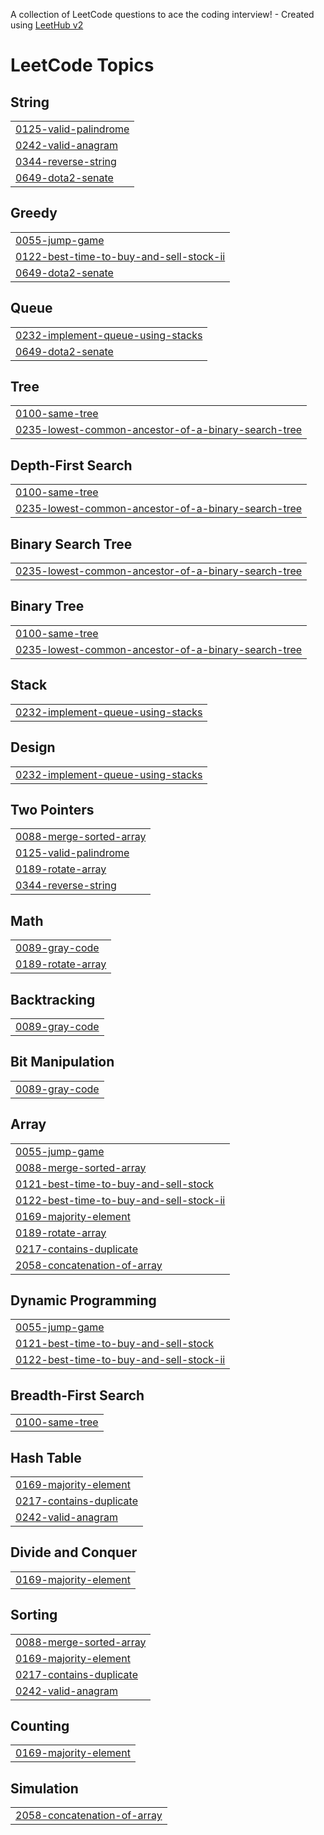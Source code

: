 A collection of LeetCode questions to ace the coding interview! - Created using [LeetHub v2](https://github.com/arunbhardwaj/LeetHub-2.0)
<!---LeetCode Topics Start-->
# LeetCode Topics
## String
|  |
| ------- |
| [0125-valid-palindrome](https://github.com/RAKSHITH13IGNATIUS/LEETCODE/tree/master/0125-valid-palindrome) |
| [0242-valid-anagram](https://github.com/RAKSHITH13IGNATIUS/LEETCODE/tree/master/0242-valid-anagram) |
| [0344-reverse-string](https://github.com/RAKSHITH13IGNATIUS/LEETCODE/tree/master/0344-reverse-string) |
| [0649-dota2-senate](https://github.com/RAKSHITH13IGNATIUS/LEETCODE/tree/master/0649-dota2-senate) |
## Greedy
|  |
| ------- |
| [0055-jump-game](https://github.com/RAKSHITH13IGNATIUS/LEETCODE/tree/master/0055-jump-game) |
| [0122-best-time-to-buy-and-sell-stock-ii](https://github.com/RAKSHITH13IGNATIUS/LEETCODE/tree/master/0122-best-time-to-buy-and-sell-stock-ii) |
| [0649-dota2-senate](https://github.com/RAKSHITH13IGNATIUS/LEETCODE/tree/master/0649-dota2-senate) |
## Queue
|  |
| ------- |
| [0232-implement-queue-using-stacks](https://github.com/RAKSHITH13IGNATIUS/LEETCODE/tree/master/0232-implement-queue-using-stacks) |
| [0649-dota2-senate](https://github.com/RAKSHITH13IGNATIUS/LEETCODE/tree/master/0649-dota2-senate) |
## Tree
|  |
| ------- |
| [0100-same-tree](https://github.com/RAKSHITH13IGNATIUS/LEETCODE/tree/master/0100-same-tree) |
| [0235-lowest-common-ancestor-of-a-binary-search-tree](https://github.com/RAKSHITH13IGNATIUS/LEETCODE/tree/master/0235-lowest-common-ancestor-of-a-binary-search-tree) |
## Depth-First Search
|  |
| ------- |
| [0100-same-tree](https://github.com/RAKSHITH13IGNATIUS/LEETCODE/tree/master/0100-same-tree) |
| [0235-lowest-common-ancestor-of-a-binary-search-tree](https://github.com/RAKSHITH13IGNATIUS/LEETCODE/tree/master/0235-lowest-common-ancestor-of-a-binary-search-tree) |
## Binary Search Tree
|  |
| ------- |
| [0235-lowest-common-ancestor-of-a-binary-search-tree](https://github.com/RAKSHITH13IGNATIUS/LEETCODE/tree/master/0235-lowest-common-ancestor-of-a-binary-search-tree) |
## Binary Tree
|  |
| ------- |
| [0100-same-tree](https://github.com/RAKSHITH13IGNATIUS/LEETCODE/tree/master/0100-same-tree) |
| [0235-lowest-common-ancestor-of-a-binary-search-tree](https://github.com/RAKSHITH13IGNATIUS/LEETCODE/tree/master/0235-lowest-common-ancestor-of-a-binary-search-tree) |
## Stack
|  |
| ------- |
| [0232-implement-queue-using-stacks](https://github.com/RAKSHITH13IGNATIUS/LEETCODE/tree/master/0232-implement-queue-using-stacks) |
## Design
|  |
| ------- |
| [0232-implement-queue-using-stacks](https://github.com/RAKSHITH13IGNATIUS/LEETCODE/tree/master/0232-implement-queue-using-stacks) |
## Two Pointers
|  |
| ------- |
| [0088-merge-sorted-array](https://github.com/RAKSHITH13IGNATIUS/LEETCODE/tree/master/0088-merge-sorted-array) |
| [0125-valid-palindrome](https://github.com/RAKSHITH13IGNATIUS/LEETCODE/tree/master/0125-valid-palindrome) |
| [0189-rotate-array](https://github.com/RAKSHITH13IGNATIUS/LEETCODE/tree/master/0189-rotate-array) |
| [0344-reverse-string](https://github.com/RAKSHITH13IGNATIUS/LEETCODE/tree/master/0344-reverse-string) |
## Math
|  |
| ------- |
| [0089-gray-code](https://github.com/RAKSHITH13IGNATIUS/LEETCODE/tree/master/0089-gray-code) |
| [0189-rotate-array](https://github.com/RAKSHITH13IGNATIUS/LEETCODE/tree/master/0189-rotate-array) |
## Backtracking
|  |
| ------- |
| [0089-gray-code](https://github.com/RAKSHITH13IGNATIUS/LEETCODE/tree/master/0089-gray-code) |
## Bit Manipulation
|  |
| ------- |
| [0089-gray-code](https://github.com/RAKSHITH13IGNATIUS/LEETCODE/tree/master/0089-gray-code) |
## Array
|  |
| ------- |
| [0055-jump-game](https://github.com/RAKSHITH13IGNATIUS/LEETCODE/tree/master/0055-jump-game) |
| [0088-merge-sorted-array](https://github.com/RAKSHITH13IGNATIUS/LEETCODE/tree/master/0088-merge-sorted-array) |
| [0121-best-time-to-buy-and-sell-stock](https://github.com/RAKSHITH13IGNATIUS/LEETCODE/tree/master/0121-best-time-to-buy-and-sell-stock) |
| [0122-best-time-to-buy-and-sell-stock-ii](https://github.com/RAKSHITH13IGNATIUS/LEETCODE/tree/master/0122-best-time-to-buy-and-sell-stock-ii) |
| [0169-majority-element](https://github.com/RAKSHITH13IGNATIUS/LEETCODE/tree/master/0169-majority-element) |
| [0189-rotate-array](https://github.com/RAKSHITH13IGNATIUS/LEETCODE/tree/master/0189-rotate-array) |
| [0217-contains-duplicate](https://github.com/RAKSHITH13IGNATIUS/LEETCODE/tree/master/0217-contains-duplicate) |
| [2058-concatenation-of-array](https://github.com/RAKSHITH13IGNATIUS/LEETCODE/tree/master/2058-concatenation-of-array) |
## Dynamic Programming
|  |
| ------- |
| [0055-jump-game](https://github.com/RAKSHITH13IGNATIUS/LEETCODE/tree/master/0055-jump-game) |
| [0121-best-time-to-buy-and-sell-stock](https://github.com/RAKSHITH13IGNATIUS/LEETCODE/tree/master/0121-best-time-to-buy-and-sell-stock) |
| [0122-best-time-to-buy-and-sell-stock-ii](https://github.com/RAKSHITH13IGNATIUS/LEETCODE/tree/master/0122-best-time-to-buy-and-sell-stock-ii) |
## Breadth-First Search
|  |
| ------- |
| [0100-same-tree](https://github.com/RAKSHITH13IGNATIUS/LEETCODE/tree/master/0100-same-tree) |
## Hash Table
|  |
| ------- |
| [0169-majority-element](https://github.com/RAKSHITH13IGNATIUS/LEETCODE/tree/master/0169-majority-element) |
| [0217-contains-duplicate](https://github.com/RAKSHITH13IGNATIUS/LEETCODE/tree/master/0217-contains-duplicate) |
| [0242-valid-anagram](https://github.com/RAKSHITH13IGNATIUS/LEETCODE/tree/master/0242-valid-anagram) |
## Divide and Conquer
|  |
| ------- |
| [0169-majority-element](https://github.com/RAKSHITH13IGNATIUS/LEETCODE/tree/master/0169-majority-element) |
## Sorting
|  |
| ------- |
| [0088-merge-sorted-array](https://github.com/RAKSHITH13IGNATIUS/LEETCODE/tree/master/0088-merge-sorted-array) |
| [0169-majority-element](https://github.com/RAKSHITH13IGNATIUS/LEETCODE/tree/master/0169-majority-element) |
| [0217-contains-duplicate](https://github.com/RAKSHITH13IGNATIUS/LEETCODE/tree/master/0217-contains-duplicate) |
| [0242-valid-anagram](https://github.com/RAKSHITH13IGNATIUS/LEETCODE/tree/master/0242-valid-anagram) |
## Counting
|  |
| ------- |
| [0169-majority-element](https://github.com/RAKSHITH13IGNATIUS/LEETCODE/tree/master/0169-majority-element) |
## Simulation
|  |
| ------- |
| [2058-concatenation-of-array](https://github.com/RAKSHITH13IGNATIUS/LEETCODE/tree/master/2058-concatenation-of-array) |
<!---LeetCode Topics End-->